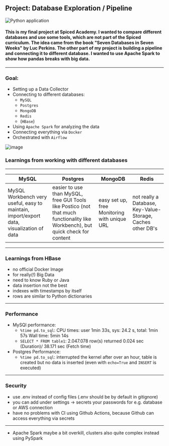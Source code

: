 ## Project: Database Exploration / Pipeline

![Python application](https://github.com/fe-bern/db_exploration/workflows/Python%20application/badge.svg)

#### This is my final project at Spiced Academy. I wanted to compare different databases and use some tools, which are not part of the Spiced curriculum. The idea came from the book "Seven Databases in Seven Weeks" by Luc Perkins. The other part of my project is building a pipeline and connecting it to different database. I wanted to use Apache Spark to show how pandas breaks with big data.
---
### Goal:
* Setting up a Data Collector
* Connecting to different databases:
  * `MySQL`
  * `Postgres`
  * `MongoDB`
  * `Redis`
  * (`HBase`)
* Using `Apache Spark` for analyzing the data
* Connecting everything via `Docker`
* Orchestrated with `Airflow`

![image](https://github.com/fe-bern/db_exploration/blob/master/img/architecture_new.png?raw=true)


### Learnings from working with different databases
----

|  MySQL |  Postgres | MongoDB  | Redis  |
|---|---|---|---|
| MySQL Workbench very useful, easy to maintain, import/export data, visualization of data | easier to use than MySQL, free GUI Tools like Postico (not that much functionality like Workbench), but quick check for content  | easy set up, free Monitoring with unique URL | not really a Database, Key-Value-Storage, Caches other DB's  |


---
### Learnings from HBase
* no official Docker Image
* for really(!) Big Data
* need to know Ruby or Java
* data insertion not the best
* indexes with timestamps by itself
* rows are similar to Python dictionaries

---
### Performance
* MySQl performance:
  * `%time pd.to_sql`: CPU times: user 1min 33s, sys: 24.2 s, total: 1min 57s Wall time: 5min 14s
  * `SELECT * FROM table1`: 2.047.078 row(s) returned	0.024 sec (Duration)/ 38.171 sec (Fetch time)
* Postgres Performance:
  * `%time pd.to_sql`: interrupted the kernel after over an hour, table is created but no data is inserted (even with `echo=True` and `INSERT` is executed)

---
### Security
* use .env instead of config files (.env should be by default in gitignore)
* you can add under settings -> secrets your passwords for e.g. database or AWS connection
* have no problems with CI using Github Actions, because Github can access everything via secrets

---
* Apache Spark maybe a bit overkill, clusters also quite complex instead using PySpark
